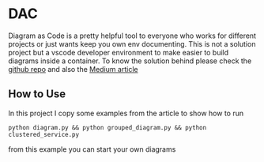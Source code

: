 # DAC 

Diagram as Code is a pretty helpful tool to everyone who works for different projects or just wants keep you own env documenting.
This is not a solution project but a vscode developer environment to make easier to build diagrams inside a container.
To know the solution behind please check the [github repo](https://github.com/mingrammer/diagrams) and also the [Medium article](https://medium.com/better-programming/diagrams-diagram-as-code-56fec222cdf6)

## How to Use

In this project I copy some examples from the article to show how to run

```
python diagram.py && python grouped_diagram.py && python clustered_service.py

```

from this example you can start your own diagrams